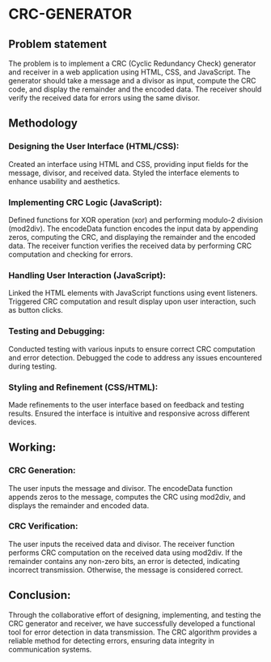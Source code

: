 # CRC-GENERATOR


## Problem statement

The problem is to implement a CRC (Cyclic Redundancy Check) generator and receiver in a web application using HTML, CSS, and JavaScript. The generator should take a message and a divisor as input, compute the CRC code, and display the remainder and the encoded data. The receiver should verify the received data for errors using the same divisor.

## Methodology

### Designing the User Interface (HTML/CSS):

Created an interface using HTML and CSS, providing input fields for the message, divisor, and received data.
Styled the interface elements to enhance usability and aesthetics.

### Implementing CRC Logic (JavaScript):

Defined functions for XOR operation (xor) and performing modulo-2 division (mod2div).
The encodeData function encodes the input data by appending zeros, computing the CRC, and displaying the remainder and the encoded data.
The receiver function verifies the received data by performing CRC computation and checking for errors.

### Handling User Interaction (JavaScript):

Linked the HTML elements with JavaScript functions using event listeners.
Triggered CRC computation and result display upon user interaction, such as button clicks.

### Testing and Debugging:

Conducted testing with various inputs to ensure correct CRC computation and error detection.
Debugged the code to address any issues encountered during testing.

### Styling and Refinement (CSS/HTML):

Made refinements to the user interface based on feedback and testing results.
Ensured the interface is intuitive and responsive across different devices.


## Working:

### CRC Generation:

The user inputs the message and divisor.
The encodeData function appends zeros to the message, computes the CRC using mod2div, and displays the remainder and encoded data.

### CRC Verification:

The user inputs the received data and divisor.
The receiver function performs CRC computation on the received data using mod2div.
If the remainder contains any non-zero bits, an error is detected, indicating incorrect transmission. Otherwise, the message is considered correct.


## Conclusion:

Through the collaborative effort of designing, implementing, and testing the CRC generator and receiver, we have successfully developed a functional tool for error detection in data transmission. The CRC algorithm provides a reliable method for detecting errors, ensuring data integrity in communication systems.
